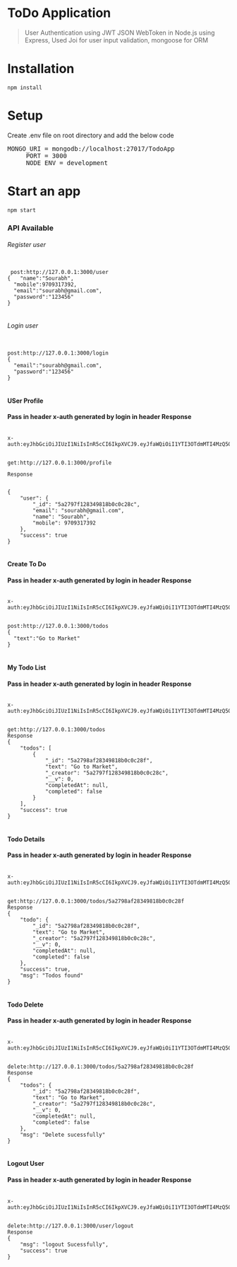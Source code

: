 <h1>ToDo Application</h1>
<blockquote>
<p>User Authentication using JWT JSON WebToken in Node.js using Express, Used Joi for user input validation, mongoose for ORM</p>
</blockquote>
<h1>Installation</h1>
<code>npm install</code>
<h1>Setup</h1>
<p>Create .env file on root directory and add the below code</p>
<pre>MONGO_URI = mongodb://localhost:27017/TodoApp
     PORT = 3000
     NODE_ENV = development</pre>
<h1>Start an app</h2>
<code>npm start</code>
<h3>API Available</h3>
<h6>Register user</h6>
<pre>
<code>
 post:http://127.0.0.1:3000/user
{   "name":"Sourabh",
  "mobile":9709317392,
  "email":"sourabh@gmail.com",
  "password":"123456"
}
</code>
</pre>
<h6>Login user</h6>
<pre>
<code>
post:http://127.0.0.1:3000/login
{
  "email":"sourabh@gmail.com",
  "password":"123456"
}
</code>
</pre>
<h4>USer Profile</h6>
<h4>Pass in header x-auth generated by login in header Response</h6>
<pre><code>
x-auth:eyJhbGciOiJIUzI1NiIsInR5cCI6IkpXVCJ9.eyJfaWQiOiI1YTI3OTdmMTI4MzQ5ODE4YjBjMGMyOGMiLCJhY2Nlc3MiOiJhdXRoIiwiaWF0IjoxNTEyNTQ0MzM1fQ.U3ewSkICu9cr5lBqsooS78aElAQpFFdF2Vea4IxlxpY</code></pre>
<pre>
<code>
get:http://127.0.0.1:3000/profile
<p>Response</p>
{
    "user": {
        "_id": "5a2797f128349818b0c0c28c",
        "email": "sourabh@gmail.com",
        "name": "Sourabh",
        "mobile": 9709317392
    },
    "success": true
}
</code>
</pre>
<h4>Create To Do</h6>
<h4>Pass in header x-auth generated by login in header Response</h6>
<pre><code>
x-auth:eyJhbGciOiJIUzI1NiIsInR5cCI6IkpXVCJ9.eyJfaWQiOiI1YTI3OTdmMTI4MzQ5ODE4YjBjMGMyOGMiLCJhY2Nlc3MiOiJhdXRoIiwiaWF0IjoxNTEyNTQ0MzM1fQ.U3ewSkICu9cr5lBqsooS78aElAQpFFdF2Vea4IxlxpY</code></pre>
<pre>
<code>
post:http://127.0.0.1:3000/todos
{
  "text":"Go to Market"
}
</code>
</pre>

<h4>My Todo List</h6>
<h4>Pass in header x-auth generated by login in header Response</h6>
<pre><code>
x-auth:eyJhbGciOiJIUzI1NiIsInR5cCI6IkpXVCJ9.eyJfaWQiOiI1YTI3OTdmMTI4MzQ5ODE4YjBjMGMyOGMiLCJhY2Nlc3MiOiJhdXRoIiwiaWF0IjoxNTEyNTQ0MzM1fQ.U3ewSkICu9cr5lBqsooS78aElAQpFFdF2Vea4IxlxpY</code></pre>
<pre>
<code>
get:http://127.0.0.1:3000/todos
Response
{
    "todos": [
        {
            "_id": "5a2798af28349818b0c0c28f",
            "text": "Go to Market",
            "_creator": "5a2797f128349818b0c0c28c",
            "__v": 0,
            "completedAt": null,
            "completed": false
        }
    ],
    "success": true
}
</code>
</pre>
<h4>Todo Details</h6>
<h4>Pass in header x-auth generated by login in header Response</h6>
<pre><code>
x-auth:eyJhbGciOiJIUzI1NiIsInR5cCI6IkpXVCJ9.eyJfaWQiOiI1YTI3OTdmMTI4MzQ5ODE4YjBjMGMyOGMiLCJhY2Nlc3MiOiJhdXRoIiwiaWF0IjoxNTEyNTQ0MzM1fQ.U3ewSkICu9cr5lBqsooS78aElAQpFFdF2Vea4IxlxpY</code></pre>
<pre>
<code>
get:http://127.0.0.1:3000/todos/5a2798af28349818b0c0c28f
Response
{
    "todo": {
        "_id": "5a2798af28349818b0c0c28f",
        "text": "Go to Market",
        "_creator": "5a2797f128349818b0c0c28c",
        "__v": 0,
        "completedAt": null,
        "completed": false
    },
    "success": true,
    "msg": "Todos found"
}
</code>
</pre>
<h4>Todo Delete</h6>
<h4>Pass in header x-auth generated by login in header Response</h6>
<pre><code>
x-auth:eyJhbGciOiJIUzI1NiIsInR5cCI6IkpXVCJ9.eyJfaWQiOiI1YTI3OTdmMTI4MzQ5ODE4YjBjMGMyOGMiLCJhY2Nlc3MiOiJhdXRoIiwiaWF0IjoxNTEyNTQ0MzM1fQ.U3ewSkICu9cr5lBqsooS78aElAQpFFdF2Vea4IxlxpY</code></pre>
<pre>
<code>
delete:http://127.0.0.1:3000/todos/5a2798af28349818b0c0c28f
Response
{
    "todos": {
        "_id": "5a2798af28349818b0c0c28f",
        "text": "Go to Market",
        "_creator": "5a2797f128349818b0c0c28c",
        "__v": 0,
        "completedAt": null,
        "completed": false
    },
    "msg": "Delete sucessfully"
}
</code>
</pre>

<h4>Logout User</h6>
<h4>Pass in header x-auth generated by login in header Response</h6>
<pre><code>
x-auth:eyJhbGciOiJIUzI1NiIsInR5cCI6IkpXVCJ9.eyJfaWQiOiI1YTI3OTdmMTI4MzQ5ODE4YjBjMGMyOGMiLCJhY2Nlc3MiOiJhdXRoIiwiaWF0IjoxNTEyNTQ0MzM1fQ.U3ewSkICu9cr5lBqsooS78aElAQpFFdF2Vea4IxlxpY</code></pre>
<pre>
<code>
delete:http://127.0.0.1:3000/user/logout
Response
{
    "msg": "logout Sucessfully",
    "success": true
}
</code>
</pre>


